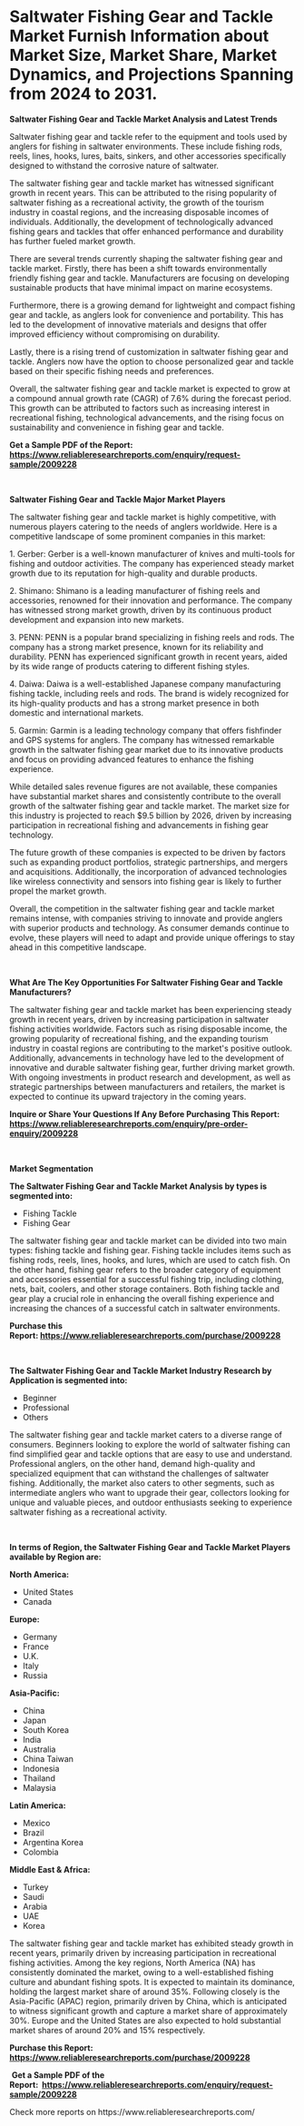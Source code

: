<p><h1>Saltwater Fishing Gear and Tackle Market Furnish Information about Market Size, Market Share, Market Dynamics, and Projections Spanning from 2024 to 2031.</h1></p><p><strong>Saltwater Fishing Gear and Tackle Market Analysis and Latest Trends</strong></p>
<p><p>Saltwater fishing gear and tackle refer to the equipment and tools used by anglers for fishing in saltwater environments. These include fishing rods, reels, lines, hooks, lures, baits, sinkers, and other accessories specifically designed to withstand the corrosive nature of saltwater.</p><p>The saltwater fishing gear and tackle market has witnessed significant growth in recent years. This can be attributed to the rising popularity of saltwater fishing as a recreational activity, the growth of the tourism industry in coastal regions, and the increasing disposable incomes of individuals. Additionally, the development of technologically advanced fishing gears and tackles that offer enhanced performance and durability has further fueled market growth.</p><p>There are several trends currently shaping the saltwater fishing gear and tackle market. Firstly, there has been a shift towards environmentally friendly fishing gear and tackle. Manufacturers are focusing on developing sustainable products that have minimal impact on marine ecosystems.</p><p>Furthermore, there is a growing demand for lightweight and compact fishing gear and tackle, as anglers look for convenience and portability. This has led to the development of innovative materials and designs that offer improved efficiency without compromising on durability.</p><p>Lastly, there is a rising trend of customization in saltwater fishing gear and tackle. Anglers now have the option to choose personalized gear and tackle based on their specific fishing needs and preferences.</p><p>Overall, the saltwater fishing gear and tackle market is expected to grow at a compound annual growth rate (CAGR) of 7.6% during the forecast period. This growth can be attributed to factors such as increasing interest in recreational fishing, technological advancements, and the rising focus on sustainability and convenience in fishing gear and tackle.</p></p>
<p><strong>Get a Sample PDF of the Report:&nbsp; <a href="https://www.reliableresearchreports.com/enquiry/request-sample/2009228">https://www.reliableresearchreports.com/enquiry/request-sample/2009228</a></strong></p>
<p>&nbsp;</p>
<p><strong>Saltwater Fishing Gear and Tackle Major Market Players</strong></p>
<p><p>The saltwater fishing gear and tackle market is highly competitive, with numerous players catering to the needs of anglers worldwide. Here is a competitive landscape of some prominent companies in this market:</p><p>1. Gerber: Gerber is a well-known manufacturer of knives and multi-tools for fishing and outdoor activities. The company has experienced steady market growth due to its reputation for high-quality and durable products.</p><p>2. Shimano: Shimano is a leading manufacturer of fishing reels and accessories, renowned for their innovation and performance. The company has witnessed strong market growth, driven by its continuous product development and expansion into new markets.</p><p>3. PENN: PENN is a popular brand specializing in fishing reels and rods. The company has a strong market presence, known for its reliability and durability. PENN has experienced significant growth in recent years, aided by its wide range of products catering to different fishing styles.</p><p>4. Daiwa: Daiwa is a well-established Japanese company manufacturing fishing tackle, including reels and rods. The brand is widely recognized for its high-quality products and has a strong market presence in both domestic and international markets.</p><p>5. Garmin: Garmin is a leading technology company that offers fishfinder and GPS systems for anglers. The company has witnessed remarkable growth in the saltwater fishing gear market due to its innovative products and focus on providing advanced features to enhance the fishing experience.</p><p>While detailed sales revenue figures are not available, these companies have substantial market shares and consistently contribute to the overall growth of the saltwater fishing gear and tackle market. The market size for this industry is projected to reach $9.5 billion by 2026, driven by increasing participation in recreational fishing and advancements in fishing gear technology.</p><p>The future growth of these companies is expected to be driven by factors such as expanding product portfolios, strategic partnerships, and mergers and acquisitions. Additionally, the incorporation of advanced technologies like wireless connectivity and sensors into fishing gear is likely to further propel the market growth.</p><p>Overall, the competition in the saltwater fishing gear and tackle market remains intense, with companies striving to innovate and provide anglers with superior products and technology. As consumer demands continue to evolve, these players will need to adapt and provide unique offerings to stay ahead in this competitive landscape.</p></p>
<p>&nbsp;</p>
<p><strong>What Are The Key Opportunities For Saltwater Fishing Gear and Tackle Manufacturers?</strong></p>
<p><p>The saltwater fishing gear and tackle market has been experiencing steady growth in recent years, driven by increasing participation in saltwater fishing activities worldwide. Factors such as rising disposable income, the growing popularity of recreational fishing, and the expanding tourism industry in coastal regions are contributing to the market's positive outlook. Additionally, advancements in technology have led to the development of innovative and durable saltwater fishing gear, further driving market growth. With ongoing investments in product research and development, as well as strategic partnerships between manufacturers and retailers, the market is expected to continue its upward trajectory in the coming years.</p></p>
<p><strong>Inquire or Share Your Questions If Any Before Purchasing This Report: <a href="https://www.reliableresearchreports.com/enquiry/pre-order-enquiry/2009228">https://www.reliableresearchreports.com/enquiry/pre-order-enquiry/2009228</a></strong></p>
<p>&nbsp;</p>
<p><strong>Market Segmentation</strong></p>
<p><strong>The Saltwater Fishing Gear and Tackle Market Analysis by types is segmented into:</strong></p>
<p><ul><li>Fishing Tackle</li><li>Fishing Gear</li></ul></p>
<p><p>The saltwater fishing gear and tackle market can be divided into two main types: fishing tackle and fishing gear. Fishing tackle includes items such as fishing rods, reels, lines, hooks, and lures, which are used to catch fish. On the other hand, fishing gear refers to the broader category of equipment and accessories essential for a successful fishing trip, including clothing, nets, bait, coolers, and other storage containers. Both fishing tackle and gear play a crucial role in enhancing the overall fishing experience and increasing the chances of a successful catch in saltwater environments.</p></p>
<p><strong>Purchase this Report:&nbsp;<a href="https://www.reliableresearchreports.com/purchase/2009228">https://www.reliableresearchreports.com/purchase/2009228</a></strong></p>
<p>&nbsp;</p>
<p><strong>The Saltwater Fishing Gear and Tackle Market Industry Research by Application is segmented into:</strong></p>
<p><ul><li>Beginner</li><li>Professional</li><li>Others</li></ul></p>
<p><p>The saltwater fishing gear and tackle market caters to a diverse range of consumers. Beginners looking to explore the world of saltwater fishing can find simplified gear and tackle options that are easy to use and understand. Professional anglers, on the other hand, demand high-quality and specialized equipment that can withstand the challenges of saltwater fishing. Additionally, the market also caters to other segments, such as intermediate anglers who want to upgrade their gear, collectors looking for unique and valuable pieces, and outdoor enthusiasts seeking to experience saltwater fishing as a recreational activity.</p></p>
<p>&nbsp;</p>
<p><strong>In terms of Region, the Saltwater Fishing Gear and Tackle Market Players available by Region are:</strong></p>
<p>
    <p> <strong> North America: </strong>
        <ul>
            <li>United States</li>
            <li>Canada</li>
        </ul>
        </p> 
    <p> <strong> Europe: </strong>
        <ul>
            <li>Germany</li>
            <li>France</li>
            <li>U.K.</li>
            <li>Italy</li>
            <li>Russia</li>
        </ul>
        </p> 
    <p> <strong> Asia-Pacific: </strong>
        <ul>
            <li>China</li>
            <li>Japan</li>
            <li>South Korea</li>
            <li>India</li>
            <li>Australia</li>
            <li>China Taiwan</li>
            <li>Indonesia</li>
            <li>Thailand</li>
            <li>Malaysia</li>
        </ul>
        </p> 
    <p> <strong> Latin America: </strong>
        <ul>
            <li>Mexico</li>
            <li>Brazil</li>
            <li>Argentina Korea</li>
            <li>Colombia</li>
        </ul>
        </p> 
    <p> <strong> Middle East & Africa: </strong>
        <ul>
            <li>Turkey</li>
            <li>Saudi</li>
            <li>Arabia</li>
            <li>UAE</li>
            <li>Korea</li>
        </ul>
    </p>
    </p>
<p><p>The saltwater fishing gear and tackle market has exhibited steady growth in recent years, primarily driven by increasing participation in recreational fishing activities. Among the key regions, North America (NA) has consistently dominated the market, owing to a well-established fishing culture and abundant fishing spots. It is expected to maintain its dominance, holding the largest market share of around 35%. Following closely is the Asia-Pacific (APAC) region, primarily driven by China, which is anticipated to witness significant growth and capture a market share of approximately 30%. Europe and the United States are also expected to hold substantial market shares of around 20% and 15% respectively.</p></p>
<p><strong>Purchase this Report: <a href="https://www.reliableresearchreports.com/purchase/2009228">https://www.reliableresearchreports.com/purchase/2009228</a></strong></p>
<p>&nbsp;<strong>Get a Sample PDF of the Report:&nbsp;&nbsp;<a href="https://www.reliableresearchreports.com/enquiry/request-sample/2009228">https://www.reliableresearchreports.com/enquiry/request-sample/2009228</a></strong></p>
<p><strong></strong></p>
<p>Check more reports on https://www.reliableresearchreports.com/</p>